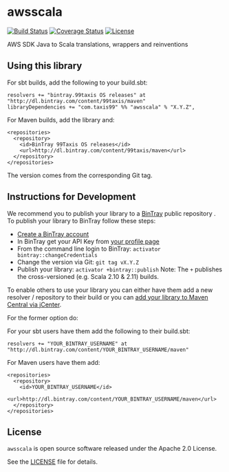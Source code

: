 # awsscala

[![Build Status](https://travis-ci.org/99taxis/awsscala.svg?branch=master)](https://travis-ci.org/99taxis/awsscala "Travis CI") [![Coverage Status](https://coveralls.io/repos/github/99taxis/awsscala/badge.svg?branch=master)](https://coveralls.io/github/99taxis/awsscala?branch=master "Coveralls") [![License](http://img.shields.io/:license-Apache%202-red.svg)](https://github.com/99taxis/awsscala/blob/master/LICENSE "Apache 2.0 Licence")

AWS SDK Java to Scala translations, wrappers and reinventions


## Using this library

For sbt builds, add the following to your build.sbt:

    resolvers += "bintray.99taxis OS releases" at "http://dl.bintray.com/content/99taxis/maven"
    libraryDependencies += "com.taxis99" %% "awsscala" % "X.Y.Z",

For Maven builds, add the library and:

    <repositories>
      <repository>
        <id>BinTray 99Taxis OS releases</id>
        <url>http://dl.bintray.com/content/99taxis/maven</url>
      </repository>
    </repositories>

The version comes from the corresponding Git tag.

## Instructions for Development

We recommend you to publish your library to a [BinTray](https://bintray.com/) public repository .
To publish your library to BinTray follow these steps:

* [Create a BinTray account](https://bintray.com/)
* In BinTray get your API Key from [your profile page](https://bintray.com/profile/edit)
* From the command line login to BinTray: `activator bintray::changeCredentials`
* Change the version via Git:  `git tag vX.Y.Z`
* Publish your library: `activator +bintray::publish`
                Note: The `+` publishes the cross-versioned (e.g. Scala 2.10 & 2.11) builds.
                
                
To enable others to use your library you can either have them add a new resolver / repository to their build or you can [add your library to Maven Central via jCenter](http://blog.bintray.com/2014/02/11/bintray-as-pain-free-gateway-to-maven-central/).

For the former option do:

For your sbt users have them add the following to their build.sbt:

    resolvers += "YOUR_BINTRAY_USERNAME" at "http://dl.bintray.com/content/YOUR_BINTRAY_USERNAME/maven"

For Maven users have them add:

    <repositories>
      <repository>
        <id>YOUR_BINTRAY_USERNAME</id>
        <url>http://dl.bintray.com/content/YOUR_BINTRAY_USERNAME/maven</url>
      </repository>
    </repositories>

## License

`awsscala` is open source software released under the Apache 2.0 License.

See the [LICENSE](https://github.com/99taxis/awsscala/blob/master/LICENSE) file for details.
